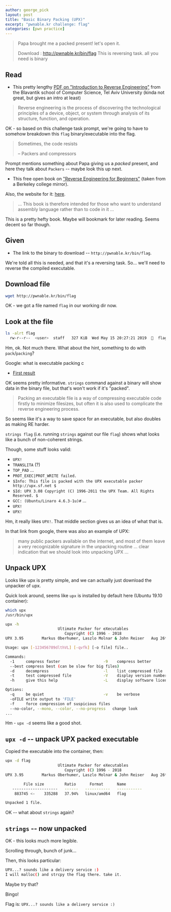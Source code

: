 ```yaml
---
author: george_pick
layout: post
title: "Basic Binary Packing (UPX)"
excerpt: "pwnable.kr challenge: flag"
categories: [pwn practice]
---
```


> Papa brought me a packed present! let's open it.
>
> Download : http://pwnable.kr/bin/flag
> This is reversing task. all you need is binary

## Read
* This pretty lengthy [PDF on "Introduction to Reverse Engineering"](https://www.cs.tau.ac.il/~tromer/courses/infosec11/lecture9.pdf) from the Blavantik school of Computer Science, Tel Aviv University (kinda not great, but gives an intro at least)

> Reverse engineering is the process of discovering the technological principles of a device, object, or system through analysis of its structure, function, and operation.

OK - so based on this challenge task prompt, we're going to have to somehow breakdown this `flag` binary/executable into the flag.

> Sometimes, the code resists
>
> – Packers and compressors

Prompt mentions something about Papa giving us a _packed_ present, and here they talk about `Packers` -- maybe look this up next.


* This free open book on ["Reverse Engineering for Beginners"](https://mirrors.ocf.berkeley.edu/parrot/misc/openbooks/programming/ReverseEngineeringForBeginners.en.pdf) (taken from a Berkeley college mirror).

Also, the website for it: [here](https://beginners.re/).

> ... This book is therefore intended for those who want to understand assembly language rather than to code in it ...

This is a pretty hefty book. Maybe will bookmark for later reading. Seems decent so far though.

## Given
* The link to the binary to download -- `http://pwnable.kr/bin/flag`.

We're told all this is needed, and that it's a reversing task. So... we'll need to reverse the compiled executable.


## Download file

```bash
wget http://pwnable.kr/bin/flag
```

OK - we got a file named `flag` in our working dir now.

## Look at the file

```bash
ls -alrt flag
  rw-r--r--  <user>  staff   327 KiB  Wed May 15 20:27:21 2019    flag
```

Hm, ok. Not much there. What about the hint, something to do with `pack`/`packing`?

Google: what is executable packing c
* [First result](http://yaisb.blogspot.com/2006/07/packed-executables.html)

OK seems pretty informative. `strings` command against a binary will show data in the binary file, but that's won't work if it's "packed".
> Packing an executable file is a way of compressing executable code firstly to minimize filesizes, but often it is also used to complicate the reverse engineering process.

So seems like it's a way to save space for an executable, but also doubles as making RE harder.

`strings flag` (i.e. running `strings` against our file `flag`) shows what looks like a bunch of non-coherent strings.

Though, some stuff looks valid:
* `UPX!`
* `TRANSLITA` (?)
* `TOP_PAD`
...
* `PROT_EXEC|PROT_WRITE failed.`
* `$Info: This file is packed with the UPX executable packer http://upx.sf.net $`
* `$Id: UPX 3.08 Copyright (C) 1996-2011 the UPX Team. All Rights Reserved. $`
* `GCC: (Ubuntu/Linaro 4.6.3-1u)#`
...
* `UPX!`
* `UPX!`

Hm, it really likes `UPX!`. That middle section gives us an idea of what that is.

In that link from google, there was also an example of UPX:
> many public packers available on the internet, and most of them leave a very recognizable signature in the unpacking routine ... clear indication that we should look into unpacking UPX ...

## Unpack UPX

Looks like upx is pretty simple, and we can actually just download the unpacker of upx.

Quick look around, seems like `upx` is installed by default here (Ubuntu 19.10 container):

```bash
which upx
/usr/bin/upx

upx -h
                       Ultimate Packer for eXecutables
                          Copyright (C) 1996 - 2018
UPX 3.95        Markus Oberhumer, Laszlo Molnar & John Reiser   Aug 26th 2018

Usage: upx [-123456789dlthVL] [-qvfk] [-o file] file..

Commands:
  -1     compress faster                   -9    compress better
  --best compress best (can be slow for big files)
  -d     decompress                        -l    list compressed file
  -t     test compressed file              -V    display version number
  -h     give this help                    -L    display software license

Options:
  -q     be quiet                          -v    be verbose
  -oFILE write output to 'FILE'
  -f     force compression of suspicious files
  --no-color, --mono, --color, --no-progress   change look
...
```

Hm - `upx -d` seems like a good shot.

## `upx -d` -- unpack UPX packed executable

Copied the executable into the container, then:

```bash
upx -d flag
                       Ultimate Packer for eXecutables
                          Copyright (C) 1996 - 2018
UPX 3.95        Markus Oberhumer, Laszlo Molnar & John Reiser   Aug 26th 2018

        File size         Ratio      Format      Name
   --------------------   ------   -----------   -----------
    883745 <-    335288   37.94%   linux/amd64   flag

Unpacked 1 file.
```

OK -- what about `strings` again?

## `strings` -- now unpacked

OK - this looks much more legible.

Scrolling through, bunch of junk...

Then, this looks particular:

```bash
UPX...? sounds like a delivery service :)
I will malloc() and strcpy the flag there. take it.
```

Maybe try that?

Bingo!

Flag is: `UPX...? sounds like a delivery service :)`
